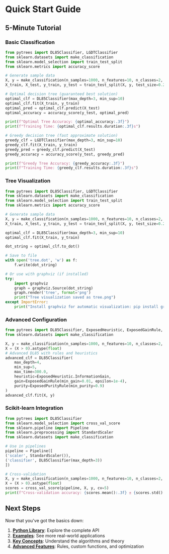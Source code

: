 # Quick Start Guide

## 5-Minute Tutorial

### Basic Classification

```python
from pytrees import DL85Classifier, LGDTClassifier
from sklearn.datasets import make_classification
from sklearn.model_selection import train_test_split
from sklearn.metrics import accuracy_score

# Generate sample data
X, y = make_classification(n_samples=1000, n_features=10, n_classes=2, random_state=42)
X_train, X_test, y_train, y_test = train_test_split(X, y, test_size=0.2, random_state=42)

# Optimal decision tree (guaranteed best solution)
optimal_clf = DL85Classifier(max_depth=3, min_sup=10)
optimal_clf.fit(X_train, y_train)
optimal_pred = optimal_clf.predict(X_test)
optimal_accuracy = accuracy_score(y_test, optimal_pred)

print(f"Optimal Tree Accuracy: {optimal_accuracy:.3f}")
print(f"Training Time: {optimal_clf.results.duration:.3f}s")

# Greedy decision tree (fast approximate solution)
greedy_clf = LGDTClassifier(max_depth=3, min_sup=10)
greedy_clf.fit(X_train, y_train)
greedy_pred = greedy_clf.predict(X_test)
greedy_accuracy = accuracy_score(y_test, greedy_pred)

print(f"Greedy Tree Accuracy: {greedy_accuracy:.3f}")
print(f"Training Time: {greedy_clf.results.duration:.3f}s")
```

### Tree Visualization

```python
from pytrees import DL85Classifier, LGDTClassifier
from sklearn.datasets import make_classification
from sklearn.model_selection import train_test_split
from sklearn.metrics import accuracy_score

# Generate sample data
X, y = make_classification(n_samples=1000, n_features=10, n_classes=2, random_state=42)
X_train, X_test, y_train, y_test = train_test_split(X, y, test_size=0.2, random_state=42)

optimal_clf = DL85Classifier(max_depth=3, min_sup=10)
optimal_clf.fit(X_train, y_train)

dot_string = optimal_clf.to_dot()

# Save to file
with open('tree.dot', 'w') as f:
    f.write(dot_string)

# Or use with graphviz (if installed)
try:
    import graphviz
    graph = graphviz.Source(dot_string)
    graph.render('tree', format='png')
    print("Tree visualization saved as tree.png")
except ImportError:
    print("Install graphviz for automatic visualization: pip install graphviz")
```


### Advanced Configuration
```python
from pytrees import DL85Classifier, ExposedHeuristic, ExposedGainRule, ExposedPurityRule
from sklearn.datasets import make_classification

X, y = make_classification(n_samples=1000, n_features=10, n_classes=2, random_state=42)
X = (X > 0).astype(float)
# Advanced DL85 with rules and heuristics
advanced_clf = DL85Classifier(
    max_depth=4,
    min_sup=5,
    max_time=300.0,
    heuristic=ExposedHeuristic.InformationGain,
    gain=ExposedGainRule(min_gain=0.01, epsilon=1e-4),
    purity=ExposedPurityRule(min_purity=0.9)
)
advanced_clf.fit(X, y)
```

### Scikit-learn Integration
```python
from pytrees import DL85Classifier
from sklearn.model_selection import cross_val_score
from sklearn.pipeline import Pipeline
from sklearn.preprocessing import StandardScaler
from sklearn.datasets import make_classification

# Use in pipelines
pipeline = Pipeline([
('scaler', StandardScaler()),
('classifier', DL85Classifier(max_depth=3))
])

# Cross-validation
X, y = make_classification(n_samples=1000, n_features=10, n_classes=2, random_state=42)
X = (X > 0).astype(float)
scores = cross_val_score(pipeline, X, y, cv=5)
print(f"Cross-validation accuracy: {scores.mean():.3f} ± {scores.std():.3f}")
```


## Next Steps

Now that you've got the basics down:

1. **[Python Library](./python/README.md)**: Explore the complete API
2. **[Examples](./examples/classification.md)**: See more real-world applications
3. **[Key Concepts](./concepts.md)**: Understand the algorithms and theory
4. **[Advanced Features](./python/advanced.md)**: Rules, custom functions, and optimization
